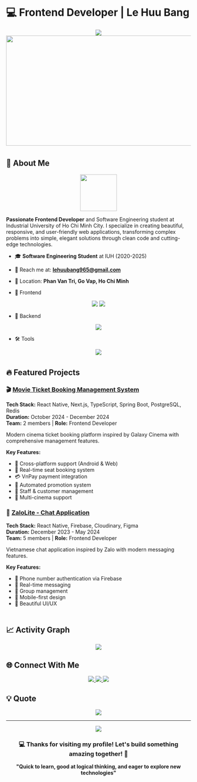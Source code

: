 # 💻 Frontend Developer | Le Huu Bang

<div align="center">
  <img src="https://readme-typing-svg.herokuapp.com?font=Righteous&size=35&center=true&vCenter=true&width=500&height=70&duration=4000&lines=Hi+there!+%F0%9F%91%8B;I'm+Le+Huu+Bang!;🎨+Frontend+Developer;✨+Crafting+Digital+Experiences;Welcome+to+my+world!" />
</div>


<div align="center"> <img src="https://media.giphy.com/media/RbDKaczqWovIugyJmW/giphy.gif" width="600" height="300"/> </div> 


<div align="center">
  <img src="https://user-images.githubusercontent.com/74038190/212284100-561aa473-3905-4a80-b561-0d28506553ee.gif" width="800" height="6"/>
</div>


## 🚀 About Me

<div align="center">
  <img src="https://user-images.githubusercontent.com/74038190/212284087-bbe7e430-757e-4901-90bf-4cd2ce3e1852.gif" width="100">
</div>

**Passionate Frontend Developer** and Software Engineering student at Industrial University of Ho Chi Minh City. I specialize in creating beautiful, responsive, and user-friendly web applications, transforming complex problems into simple, elegant solutions through clean code and cutting-edge technologies.

- 🎓 **Software Engineering Student** at IUH (2020-2025) 
- 📧 Reach me at: **lehuubang965@gmail.com**
- 📍 Location: **Phan Van Tri, Go Vap, Ho Chi Minh**

- 🚀 Frontend
<div align="center"> <img src="https://skillicons.dev/icons?i=html,css,js,ts,react,nextjs,tailwind" /> <img src="https://skillicons.dev/icons?i=figma" /> </div>

- 💾 Backend

<div align="center"> <img src="https://skillicons.dev/icons?i=java,spring,postgresql,redis,firebase" /> </div>

- 🛠️ Tools

<div align="center"> <img src="https://skillicons.dev/icons?i=git,github,vscode" /> </div>
<div align="center"> <img src="https://user-images.githubusercontent.com/74038190/212284100-561aa473-3905-4a80-b561-0d28506553ee.gif" width="800" height="6"/> </div>


## 🔥 Featured Projects

### 🎬 [Movie Ticket Booking Management System](https://github.com/Minhquanzz1002/cinema)
**Tech Stack:** React Native, Next.js, TypeScript, Spring Boot, PostgreSQL, Redis  
**Duration:** October 2024 - December 2024  
**Team:** 2 members | **Role:** Frontend Developer

Modern cinema ticket booking platform inspired by Galaxy Cinema with comprehensive management features.

**Key Features:**
- 📱 Cross-platform support (Android & Web)
- 🎫 Real-time seat booking system
- 💳 VnPay payment integration
- 🎁 Automated promotion system
- 👥 Staff & customer management
- 🏢 Multi-cinema support

### 💬 [ZaloLite - Chat Application](https://github.com/sonnees/ZaloLite)
**Tech Stack:** React Native, Firebase, Cloudinary, Figma  
**Duration:** December 2023 - May 2024  
**Team:** 5 members | **Role:** Frontend Developer

Vietnamese chat application inspired by Zalo with modern messaging features.

**Key Features:**
- 🔐 Phone number authentication via Firebase
- 💬 Real-time messaging
- 👥 Group management
- 📱 Mobile-first design
- 🎨 Beautiful UI/UX



<div align="center">
  <img src="https://user-images.githubusercontent.com/74038190/212284100-561aa473-3905-4a80-b561-0d28506553ee.gif" width="800" height="6"/>
</div>



## 📈 Activity Graph

<div align="center">
  <img src="https://github-readme-activity-graph.vercel.app/graph?username=bthope&theme=tokyo-night&bg_color=1a1b27&color=be90f2&line=70a5fd&point=bf91f3&area=true&hide_border=true" />
</div>

## 🌐 Connect With Me

<div align="center"> <a href="https://www.facebook.com/lehuubang02" target="_blank"> <img src="https://img.shields.io/badge/Facebook-1877F2?style=for-the-badge&logo=facebook&logoColor=white&logoWidth=30" /> </a> <a href="https://www.instagram.com/lehuubang02" target="_blank"> <img src="https://img.shields.io/badge/Instagram-E4405F?style=for-the-badge&logo=instagram&logoColor=white&logoWidth=30" /> </a> <a href="https://www.linkedin.com/in/lehuubang02" target="_blank"> <img src="https://img.shields.io/badge/LinkedIn-0A66C2?style=for-the-badge&logo=linkedin&logoColor=white&logoWidth=30" /> </a> </div>

## 💡 Quote

<div align="center">
  <img src="https://quotes-github-readme.vercel.app/api?type=horizontal&theme=tokyonight" />
</div>

---

<div align="center">
  <img src="https://komarev.com/ghpvc/?username=bthope&style=flat-square&color=blue" />
</div>

<div align="center">
  <h3>💻 Thanks for visiting my profile! Let's build something amazing together! 🚀</h3>
  <p><strong>"Quick to learn, good at logical thinking, and eager to explore new technologies"</strong></p>
</div>
